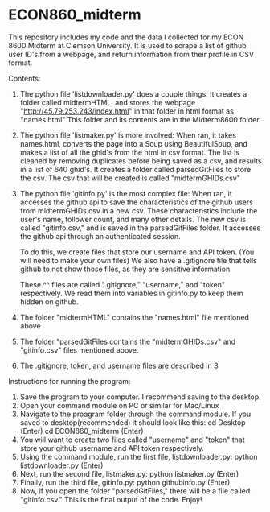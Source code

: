 # ECON860_midterm
This repository includes my code and the data I collected for my ECON 8600 Midterm at Clemson University. It is used to scrape a list of github user ID's from a webpage, and return information from their profile in CSV format.

Contents:

1.	The python file 'listdownloader.py' does a couple things: 
      It creates a folder called midtermHTML, and stores the webpage "http://45.79.253.243/index.html" in that folder in html format as "names.html" 
      This folder and its contents are in the Midterm8600 folder.
2.	The python file 'listmaker.py' is more involved: 
    	When ran, it takes names.html, converts the page into a Soup using BeautifulSoup, and makes a list of all the ghid's from the html in csv format. 
      The list is cleaned by removing duplicates before being saved as a csv, and results in a list of 640 ghid's. 
      It creates a folder called parsedGitFiles to store the csv. 
      The csv that will be created is called "midtermGHIDs.csv"
3.	The python file 'gitinfo.py' is the most complex file: 
    	When ran, it accesses the github api to save the characteristics of the github users from midtermGHIDs.csv in a new csv. 
      These characteristics include the user's name, follower count, and many other details. 
      The new csv is called "gitinfo.csv," and is saved in the parsedGitFiles folder. 
      It accesses the github api through an authenticated session. 
      
      To do this, we create files that store our username and API token. (You will need to make your own files)
      We also have a .gitignore file that tells github to not show those files, as they are sensitive information.
      
      These ^^ files are called ".gitignore," "username," and "token" respectively.
      We read them into variables in gitinfo.py to keep them hidden on github.
4.	The folder "midtermHTML" contains the "names.html" file mentioned above
5.	The folder "parsedGitFiles contains the "midtermGHIDs.csv" and "gitinfo.csv" files mentioned above.
6.	The .gitignore, token, and username files are described in 3

Instructions for running the program:

1.	Save the program to your computer. I recommend saving to the desktop.
2.	Open your command module on PC or similar for Mac/Linux
3.	Navigate to the proagram folder through the command module. If you saved to desktop(recommended) it should look like this: cd Desktop (Enter) cd ECON860_midterm (Enter)
4.	You will want to create two files called "username" and "token" that store your github username and API token respectively. 
5.	Using the command module, run the first file, listdownloader.py: python listdownloader.py (Enter)
6.	Next, run the second file, listmaker.py: python listmaker.py (Enter)
7.	Finally, run the third file, gitinfo.py: python githubinfo.py (Enter)
8.	Now, if you open the folder "parsedGitFiles," there will be a file called "gitinfo.csv." This is the final output of the code. Enjoy!
